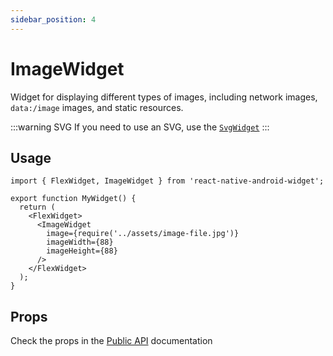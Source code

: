 ```yaml
---
sidebar_position: 4
---
```


# ImageWidget

Widget for displaying different types of images, including network images, `data:/image` images, and static resources.

:::warning SVG
If you need to use an SVG, use the [`SvgWidget`](./svg-widget.md)
:::

## Usage

```tsx
import { FlexWidget, ImageWidget } from 'react-native-android-widget';

export function MyWidget() {
  return (
    <FlexWidget>
      <ImageWidget
        image={require('../assets/image-file.jpg')}
        imageWidth={88}
        imageHeight={88}
      />
    </FlexWidget>
  );
}
```

## Props

Check the props in the [Public API](/docs/public-api/interfaces/ImageWidgetProps) documentation
